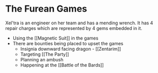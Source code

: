 # The Furean Games

Xel'tra is an engineer on her team and has a mending wrench. It has 4 repair charges which are represented by 4 gems embedded in it.

* Using the [[Magnetic Suit]] in the games
* There are bounties being placed to upset the games
  * Insignia downward facing dragon - [[Zentarim]]
  * Targeting [[The Party]]
  * Planning an ambush
  * Happening at the [[Battle of the Bards]]